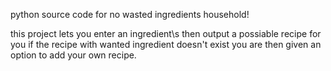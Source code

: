python source code for no wasted ingredients household!

this project lets you enter an ingredient\s then output a possiable recipe for you if the recipe with wanted ingredient doesn't exist you are then given an option to add your own recipe.
